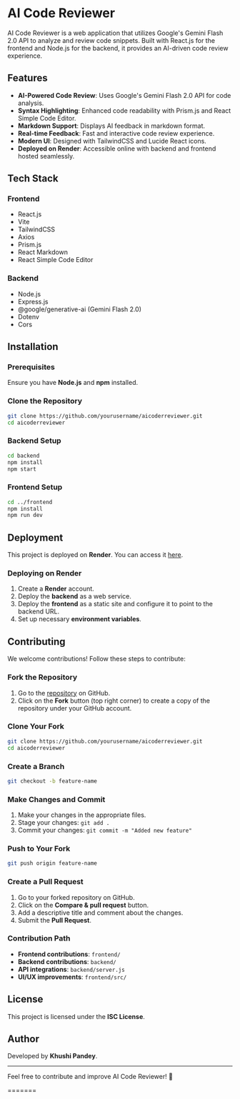 # AI Code Reviewer

AI Code Reviewer is a web application that utilizes Google's Gemini Flash 2.0 API to analyze and review code snippets. Built with React.js for the frontend and Node.js for the backend, it provides an AI-driven code review experience.

## Features

- **AI-Powered Code Review**: Uses Google's Gemini Flash 2.0 API for code analysis.
- **Syntax Highlighting**: Enhanced code readability with Prism.js and React Simple Code Editor.
- **Markdown Support**: Displays AI feedback in markdown format.
- **Real-time Feedback**: Fast and interactive code review experience.
- **Modern UI**: Designed with TailwindCSS and Lucide React icons.
- **Deployed on Render**: Accessible online with backend and frontend hosted seamlessly.

## Tech Stack

### Frontend
- React.js
- Vite
- TailwindCSS
- Axios
- Prism.js
- React Markdown
- React Simple Code Editor

### Backend
- Node.js
- Express.js
- @google/generative-ai (Gemini Flash 2.0)
- Dotenv
- Cors

## Installation

### Prerequisites
Ensure you have **Node.js** and **npm** installed.

### Clone the Repository
```sh
git clone https://github.com/yourusername/aicoderreviewer.git
cd aicoderreviewer
```

### Backend Setup
```sh
cd backend
npm install
npm start
```

### Frontend Setup
```sh
cd ../frontend
npm install
npm run dev
```

## Deployment
This project is deployed on **Render**. You can access it [here](https://your-app-url.onrender.com).

### Deploying on Render
1. Create a **Render** account.
2. Deploy the **backend** as a web service.
3. Deploy the **frontend** as a static site and configure it to point to the backend URL.
4. Set up necessary **environment variables**.

## Contributing
We welcome contributions! Follow these steps to contribute:

### Fork the Repository
1. Go to the [repository](https://github.com/yourusername/aicoderreviewer) on GitHub.
2. Click on the **Fork** button (top right corner) to create a copy of the repository under your GitHub account.

### Clone Your Fork
```sh
git clone https://github.com/yourusername/aicoderreviewer.git
cd aicoderreviewer
```

### Create a Branch
```sh
git checkout -b feature-name
```

### Make Changes and Commit
1. Make your changes in the appropriate files.
2. Stage your changes: `git add .`
3. Commit your changes: `git commit -m "Added new feature"`

### Push to Your Fork
```sh
git push origin feature-name
```

### Create a Pull Request
1. Go to your forked repository on GitHub.
2. Click on the **Compare & pull request** button.
3. Add a descriptive title and comment about the changes.
4. Submit the **Pull Request**.

### Contribution Path
- **Frontend contributions**: `frontend/`
- **Backend contributions**: `backend/`
- **API integrations**: `backend/server.js`
- **UI/UX improvements**: `frontend/src/`

## License
This project is licensed under the **ISC License**.

## Author
Developed by **Khushi Pandey**.

---
Feel free to contribute and improve AI Code Reviewer! 🚀

=======

